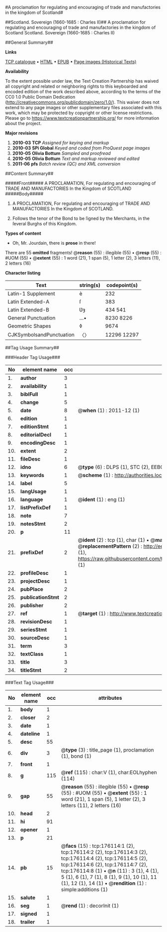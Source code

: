 #A proclamation for regulating and encouraging of trade and manufactories in the kingdom of Scotland#

##Scotland. Sovereign (1660-1685 : Charles II)##
A proclamation for regulating and encouraging of trade and manufactories in the kingdom of Scotland
Scotland. Sovereign (1660-1685 : Charles II)

##General Summary##

**Links**

[TCP catalogue](http://www.ota.ox.ac.uk/tcp/)  • 
[HTML](http://tei.it.ox.ac.uk/tcp/Texts-HTML/free/B05/B05677.html)  • 
[EPUB](http://tei.it.ox.ac.uk/tcp/Texts-EPUB/free/B05/B05677.epub) • 
[Page images (Historical Texts)](https://historicaltexts.jisc.ac.uk/eebo-52615086e)

**Availability**

To the extent possible under law, the Text Creation Partnership has waived all copyright and related or neighboring rights to this keyboarded and encoded edition of the work described above, according to the terms of the CC0 1.0 Public Domain Dedication (http://creativecommons.org/publicdomain/zero/1.0/). This waiver does not extend to any page images or other supplementary files associated with this work, which may be protected by copyright or other license restrictions. Please go to https://www.textcreationpartnership.org/ for more information about the project.

**Major revisions**

1. __2010-03__ __TCP__ *Assigned for keying and markup*
1. __2010-03__ __SPi Global__ *Keyed and coded from ProQuest page images*
1. __2010-05__ __Olivia Bottum__ *Sampled and proofread*
1. __2010-05__ __Olivia Bottum__ *Text and markup reviewed and edited*
1. __2011-06__ __pfs__ *Batch review (QC) and XML conversion*

##Content Summary##

#####Front#####
A PROCLAMATION, For regulating and encouraging of TRADE AND MANUFACTORIES In the Kingdom of SCOTLAND
#####Body#####

1. A PROCLAMATION, For regulating and encouraging of TRADE AND MANUFACTORIES In the Kingdom of SCOTLAND.

1. Follows the tenor of the Bond to be ſigned by the Merchants, in the ſeveral Burghs of this Kingdom.

**Types of content**

  * Oh, Mr. Jourdain, there is **prose** in there!

There are 55 **omitted** fragments! 
 @__reason__ (55) : illegible (55)  •  @__resp__ (55) : #UOM (55)  •  @__extent__ (55) : 1 word (21), 1 span (5), 1 letter (2), 3 letters (11), 2 letters (16)

**Character listing**


|Text|string(s)|codepoint(s)|
|---|---|---|
|Latin-1 Supplement|è|232|
|Latin Extended-A|ſ|383|
|Latin Extended-B|Ʋȝ|434 541|
|General Punctuation|…•|8230 8226|
|Geometric Shapes|◊|9674|
|CJKSymbolsandPunctuation|〈〉|12296 12297|

##Tag Usage Summary##

###Header Tag Usage###

|No|element name|occ|attributes|
|---|---|---|---|
|1.|__author__|3||
|2.|__availability__|1||
|3.|__biblFull__|1||
|4.|__change__|5||
|5.|__date__|8| @__when__ (1) : 2011-12 (1)|
|6.|__edition__|1||
|7.|__editionStmt__|1||
|8.|__editorialDecl__|1||
|9.|__encodingDesc__|1||
|10.|__extent__|2||
|11.|__fileDesc__|1||
|12.|__idno__|6| @__type__ (6) : DLPS (1), STC (2), EEBO-CITATION (1), OCLC (1), VID (1)|
|13.|__keywords__|1| @__scheme__ (1) : http://authorities.loc.gov/ (1)|
|14.|__label__|5||
|15.|__langUsage__|1||
|16.|__language__|1| @__ident__ (1) : eng (1)|
|17.|__listPrefixDef__|1||
|18.|__note__|7||
|19.|__notesStmt__|2||
|20.|__p__|11||
|21.|__prefixDef__|2| @__ident__ (2) : tcp (1), char (1)  •  @__matchPattern__ (2) : ([0-9\-]+):([0-9IVX]+) (1), (.+) (1)  •  @__replacementPattern__ (2) : http://eebo.chadwyck.com/downloadtiff?vid=$1&page=$2 (1), https://raw.githubusercontent.com/textcreationpartnership/Texts/master/tcpchars.xml#$1 (1)|
|22.|__profileDesc__|1||
|23.|__projectDesc__|1||
|24.|__pubPlace__|2||
|25.|__publicationStmt__|2||
|26.|__publisher__|2||
|27.|__ref__|1| @__target__ (1) : http://www.textcreationpartnership.org/docs/. (1)|
|28.|__revisionDesc__|1||
|29.|__seriesStmt__|1||
|30.|__sourceDesc__|1||
|31.|__term__|3||
|32.|__textClass__|1||
|33.|__title__|3||
|34.|__titleStmt__|2||


###Text Tag Usage###

|No|element name|occ|attributes|
|---|---|---|---|
|1.|__body__|1||
|2.|__closer__|2||
|3.|__date__|1||
|4.|__dateline__|1||
|5.|__desc__|55||
|6.|__div__|3| @__type__ (3) : title_page (1), proclamation (1), bond (1)|
|7.|__front__|1||
|8.|__g__|115| @__ref__ (115) : char:V (1), char:EOLhyphen (114)|
|9.|__gap__|55| @__reason__ (55) : illegible (55)  •  @__resp__ (55) : #UOM (55)  •  @__extent__ (55) : 1 word (21), 1 span (5), 1 letter (2), 3 letters (11), 2 letters (16)|
|10.|__head__|2||
|11.|__hi__|91||
|12.|__opener__|1||
|13.|__p__|21||
|14.|__pb__|15| @__facs__ (15) : tcp:176114:1 (2), tcp:176114:2 (2), tcp:176114:3 (2), tcp:176114:4 (2), tcp:176114:5 (2), tcp:176114:6 (2), tcp:176114:7 (2), tcp:176114:8 (1)  •  @__n__ (11) : 3 (1), 4 (1), 5 (1), 6 (1), 7 (1), 8 (1), 9 (1), 10 (1), 11 (1), 12 (1), 14 (1)  •  @__rendition__ (1) : simple:additions (1)|
|15.|__salute__|1||
|16.|__seg__|1| @__rend__ (1) : decorInit (1)|
|17.|__signed__|1||
|18.|__trailer__|1||
